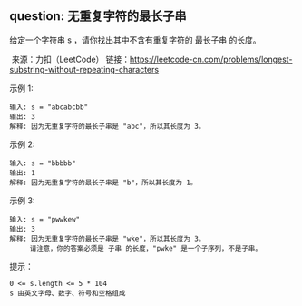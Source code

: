 ## question: 无重复字符的最长子串
给定一个字符串 s ，请你找出其中不含有重复字符的 最长子串 的长度。

 来源：力扣（LeetCode）
 链接：https://leetcode-cn.com/problems/longest-substring-without-repeating-characters

示例 1:

```text
输入: s = "abcabcbb"
输出: 3 
解释: 因为无重复字符的最长子串是 "abc"，所以其长度为 3。
```

示例 2:

```text
输入: s = "bbbbb"
输出: 1
解释: 因为无重复字符的最长子串是 "b"，所以其长度为 1。
```

示例 3:

```text
输入: s = "pwwkew"
输出: 3
解释: 因为无重复字符的最长子串是 "wke"，所以其长度为 3。
     请注意，你的答案必须是 子串 的长度，"pwke" 是一个子序列，不是子串。
```

提示：
```text
0 <= s.length <= 5 * 104
s 由英文字母、数字、符号和空格组成
```
